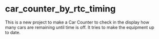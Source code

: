 # car_counter_by_rtc_timing
This is a new project to make a Car Counter to check in the display how many cars are remaining until time is off. It tries to make the equipment up to date. 
